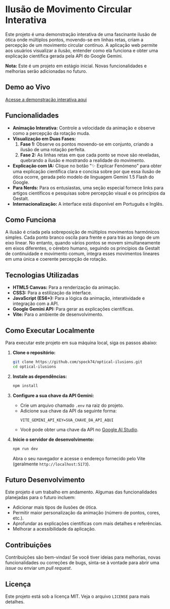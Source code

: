 # Ilusão de Movimento Circular Interativa

Este projeto é uma demonstração interativa de uma fascinante ilusão de ótica onde múltiplos pontos, movendo-se em linhas retas, criam a percepção de um movimento circular contínuo. A aplicação web permite aos usuários visualizar a ilusão, entender como ela funciona e obter uma explicação científica gerada pela API do Google Gemini.

**Nota:** Este é um projeto em estágio inicial. Novas funcionalidades e melhorias serão adicionadas no futuro.

## Demo ao Vivo

[Acesse a demonstração interativa aqui](https://spock74.github.io/optical-ilusions/)

## Funcionalidades

*   **Animação Interativa:** Controle a velocidade da animação e observe como a percepção da rotação muda.
*   **Visualização em Duas Fases:**
    1.  **Fase 1:** Observe os pontos movendo-se em conjunto, criando a ilusão de uma rotação perfeita.
    2.  **Fase 2:** As linhas retas em que cada ponto se move são reveladas, quebrando a ilusão e mostrando a realidade do movimento.
*   **Explicação com IA:** Clique no botão "✨ Explicar Fenómeno" para obter uma explicação científica clara e concisa sobre por que essa ilusão de ótica ocorre, gerada pelo modelo de linguagem Gemini 1.5 Flash do Google.
*   **Para Nerds:** Para os entusiastas, uma seção especial fornece links para artigos científicos e pesquisas sobre percepção visual e os princípios da Gestalt.
*   **Internacionalização:** A interface está disponível em Português e Inglês.

## Como Funciona

A ilusão é criada pela sobreposição de múltiplos movimentos harmónicos simples. Cada ponto branco oscila para frente e para trás ao longo de um eixo linear. No entanto, quando vários pontos se movem simultaneamente em eixos diferentes, o cérebro humano, seguindo os princípios da Gestalt de continuidade e movimento comum, integra esses movimentos lineares em uma única e coerente percepção de rotação.

## Tecnologias Utilizadas

*   **HTML5 Canvas:** Para a renderização da animação.
*   **CSS3:** Para a estilização da interface.
*   **JavaScript (ES6+):** Para a lógica da animação, interatividade e integração com a API.
*   **Google Gemini API:** Para gerar as explicações científicas.
*   **Vite:** Para o ambiente de desenvolvimento.

## Como Executar Localmente

Para executar este projeto em sua máquina local, siga os passos abaixo:

1.  **Clone o repositório:**
    ```bash
    git clone https://github.com/spock74/optical-ilusions.git
    cd optical-ilusions
    ```

2.  **Instale as dependências:**
    ```bash
    npm install
    ```

3.  **Configure a sua chave da API Gemini:**
    *   Crie um arquivo chamado `.env` na raiz do projeto.
    *   Adicione sua chave da API da seguinte forma:
        ```
        VITE_GEMINI_API_KEY=SUA_CHAVE_DA_API_AQUI
        ```
    *   Você pode obter uma chave da API no [Google AI Studio](https://aistudio.google.com/app/apikey).

4.  **Inicie o servidor de desenvolvimento:**
    ```bash
    npm run dev
    ```
    Abra o seu navegador e acesse o endereço fornecido pelo Vite (geralmente `http://localhost:5173`).

## Futuro Desenvolvimento

Este projeto é um trabalho em andamento. Algumas das funcionalidades planejadas para o futuro incluem:

*   Adicionar mais tipos de ilusões de ótica.
*   Permitir maior personalização da animação (número de pontos, cores, etc.).
*   Aprofundar as explicações científicas com mais detalhes e referências.
*   Melhorar a acessibilidade da aplicação.

## Contribuições

Contribuições são bem-vindas! Se você tiver ideias para melhorias, novas funcionalidades ou correções de bugs, sinta-se à vontade para abrir uma *issue* ou enviar um *pull request*.

## Licença

Este projeto está sob a licença MIT. Veja o arquivo `LICENSE` para mais detalhes.
